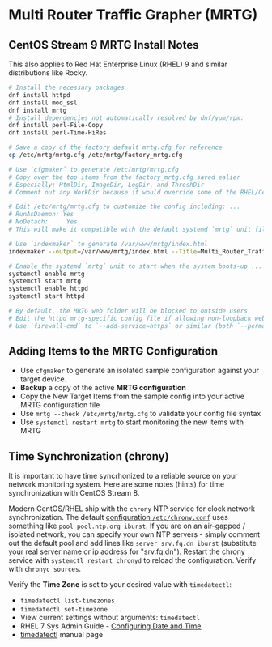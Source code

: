 # Multi Router Traffic Grapher (MRTG)

## CentOS Stream 9 MRTG Install Notes

This also applies to Red Hat Enterprise Linux (RHEL) 9 and similar distributions like Rocky.

```bash
# Install the necessary packages
dnf install httpd
dnf install mod_ssl
dnf install mrtg
# Install dependencies not automatically resolved by dnf/yum/rpm:
dnf install perl-File-Copy
dnf install perl-Time-HiRes

# Save a copy of the factory default mrtg.cfg for reference
cp /etc/mrtg/mrtg.cfg /etc/mrtg/factory_mrtg.cfg

# Use `cfgmaker` to generate /etc/mrtg/mrtg.cfg
# Copy over the top items from the factory_mrtg.cfg saved ealier
# Especially: HtmlDir, ImageDir, LogDir, and ThreshDir
# Comment out any WorkDir because it would override some of the RHEL/CentOS MRTG paths

# Edit /etc/mrtg/mrtg.cfg to customize the config including: ...
# RunAsDaemon: Yes
# NoDetach:     Yes
# This will make it compatible with the default systemd `mrtg` unit file

# Use `indexmaker` to generate /var/www/mrtg/index.html
indexmaker --output=/var/www/mrtg/index.html --Title=Multi_Router_Traffic_Grapher /etc/mrtg/mrtg.cfg

# Enable the systemd `mrtg` unit to start when the system boots-up ... and start it now
systemctl enable mrtg
systemctl start mrtg
systemctl enable httpd
systemctl start httpd

# By default, the MRTG web folder will be blocked to outside users
# Edit the httpd mrtg-specific config file if allowing non-loopback web access
# Use `firewall-cmd` to `--add-service=https` or similar (both `--permanent` and runtime)
```

## Adding Items to the MRTG Configuration

* Use `cfgmaker` to generate an isolated sample configuration against your target device.
* **Backup** a copy of the active **MRTG configuration**
* Copy the New Target Items from the sample config into your active MRTG configuration file
* Use `mrtg --check /etc/mrtg/mrtg.cfg` to validate your config file syntax
* Use `systemctl restart mrtg` to start monitoring the new items with MRTG

## Time Synchronization (chrony)

It is important to have time syncrhonized to a reliable source on your network monitoring system.
Here are some notes (hints) for time synchronization with CentOS Stream 8.

Modern CentOS/RHEL ship with the `chrony` NTP service for clock network synchronization.
The default [configuration `/etc/chrony.conf`][1] uses something like `pool pool.ntp.org iburst`.
If you are on an air-gapped / isolated network, you can specify your own NTP servers - 
simply comment out the default pool and add lines like `server srv.fq.dn iburst`
(substitute your real server name or ip address for "srv.fq.dn").
Restart the chrony service with `systemctl restart chronyd` to reload the configuration.
Verify with `chronyc sources`.

Verify the **Time Zone** is set to your desired value with `timedatectl`:
* `timedatectl list-timezones`
* `timedatectl set-timezone ...`
* View current settings without arguments: `timedatectl`
* RHEL 7 Sys Admin Guide - [Configuring Date and Time][2]
* [timedatectl][3] manual page

[1]: https://www.redhat.com/sysadmin/chrony-time-services-linux
[2]: https://access.redhat.com/documentation/en-us/red_hat_enterprise_linux/7/html/system_administrators_guide/chap-configuring_the_date_and_time
[3]: https://www.freedesktop.org/software/systemd/man/latest/timedatectl.html
